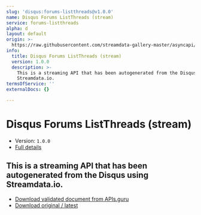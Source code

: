 ```yaml
---
slug: 'disqus:forums-listthreads@v1.0.0'
name: Disqus Forums ListThreads (stream)
service: forums-listthreads
alpha: d
layout: default
origin: >-
  https://raw.githubusercontent.com/streamdata-gallery-master/asyncapi/master/_listings/disqus/disqus-forums-listthreads-stream-async.md
info:
  title: Disqus Forums ListThreads (stream)
  version: 1.0.0
  description: >-
    This is a streaming API that has been autogenerated from the Disqus using
    Streamdata.io.
termsOfService: ''
externalDocs: {}

---
```

# Disqus Forums ListThreads (stream)

* Version: `1.0.0`
* [Full details](../html/disqus:forums-listthreads@v1.0.0.html)



## This is a streaming API that has been autogenerated from the Disqus using Streamdata.io.



* [Download validated document from APIs.guru](https://raw.githubusercontent.com/APIs-guru/asyncapi-directory/master/docs/APIs/disqus%3Aforums-listthreads%40v1.0.0.yaml)
* [Download original / latest](https://raw.githubusercontent.com/streamdata-gallery-master/asyncapi/master/_listings/disqus/disqus-forums-listthreads-stream-async.md)

<script type="application/ld+json">
{
  "@context": "http://schema.org/",
  "@type": "WebAPI",
  "description": "This is a streaming API that has been autogenerated from the Disqus using Streamdata.io.",
  "documentation": "",

  "name": "Disqus Forums ListThreads (stream)"
}
</script>
